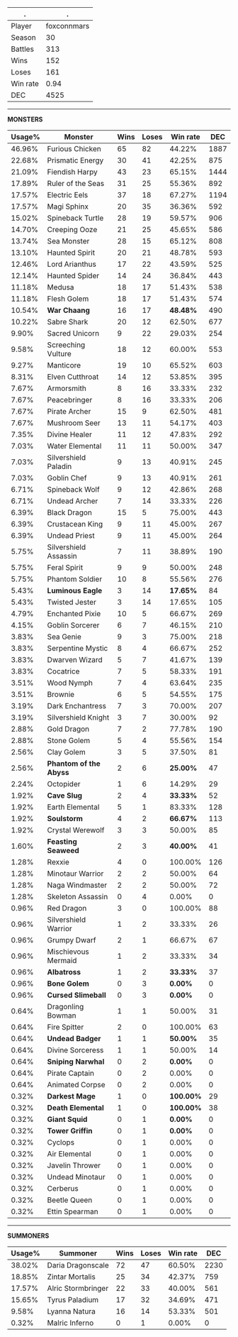 .|.
|-|-
Player|foxconnmars
Season|30
Battles|313
Wins|152
Loses|161
Win rate|0.94
DEC|4525

---
**MONSTERS**

Usage%|Monster|Wins|Loses|Win rate|DEC|
-|-|-|-|-|-|
46.96%|Furious Chicken|65|82|44.22%|1887|
22.68%|Prismatic Energy|30|41|42.25%|875|
21.09%|Fiendish Harpy|43|23|65.15%|1444|
17.89%|Ruler of the Seas|31|25|55.36%|892|
17.57%|Electric Eels|37|18|67.27%|1194|
17.57%|Magi Sphinx|20|35|36.36%|592|
15.02%|Spineback Turtle|28|19|59.57%|906|
14.70%|Creeping Ooze|21|25|45.65%|586|
13.74%|Sea Monster|28|15|65.12%|808|
13.10%|Haunted Spirit|20|21|48.78%|593|
12.46%|Lord Arianthus|17|22|43.59%|525|
12.14%|Haunted Spider|14|24|36.84%|443|
11.18%|Medusa|18|17|51.43%|538|
11.18%|Flesh Golem|18|17|51.43%|574|
10.54%|**War Chaang**|16|17|**48.48%**|490|
10.22%|Sabre Shark|20|12|62.50%|677|
9.90%|Sacred Unicorn|9|22|29.03%|254|
9.58%|Screeching Vulture|18|12|60.00%|553|
9.27%|Manticore|19|10|65.52%|603|
8.31%|Elven Cutthroat|14|12|53.85%|395|
7.67%|Armorsmith|8|16|33.33%|232|
7.67%|Peacebringer|8|16|33.33%|206|
7.67%|Pirate Archer|15|9|62.50%|481|
7.67%|Mushroom Seer|13|11|54.17%|403|
7.35%|Divine Healer|11|12|47.83%|292|
7.03%|Water Elemental|11|11|50.00%|347|
7.03%|Silvershield Paladin|9|13|40.91%|245|
7.03%|Goblin Chef|9|13|40.91%|261|
6.71%|Spineback Wolf|9|12|42.86%|268|
6.71%|Undead Archer|7|14|33.33%|226|
6.39%|Black Dragon|15|5|75.00%|443|
6.39%|Crustacean King|9|11|45.00%|267|
6.39%|Undead Priest|9|11|45.00%|264|
5.75%|Silvershield Assassin|7|11|38.89%|190|
5.75%|Feral Spirit|9|9|50.00%|248|
5.75%|Phantom Soldier|10|8|55.56%|276|
5.43%|**Luminous Eagle**|3|14|**17.65%**|84|
5.43%|Twisted Jester|3|14|17.65%|105|
4.79%|Enchanted Pixie|10|5|66.67%|269|
4.15%|Goblin Sorcerer|6|7|46.15%|210|
3.83%|Sea Genie|9|3|75.00%|218|
3.83%|Serpentine Mystic|8|4|66.67%|252|
3.83%|Dwarven Wizard|5|7|41.67%|139|
3.83%|Cocatrice|7|5|58.33%|191|
3.51%|Wood Nymph|7|4|63.64%|235|
3.51%|Brownie|6|5|54.55%|175|
3.19%|Dark Enchantress|7|3|70.00%|207|
3.19%|Silvershield Knight|3|7|30.00%|92|
2.88%|Gold Dragon|7|2|77.78%|190|
2.88%|Stone Golem|5|4|55.56%|154|
2.56%|Clay Golem|3|5|37.50%|81|
2.56%|**Phantom of the Abyss**|2|6|**25.00%**|47|
2.24%|Octopider|1|6|14.29%|29|
1.92%|**Cave Slug**|2|4|**33.33%**|52|
1.92%|Earth Elemental|5|1|83.33%|128|
1.92%|**Soulstorm**|4|2|**66.67%**|113|
1.92%|Crystal Werewolf|3|3|50.00%|85|
1.60%|**Feasting Seaweed**|2|3|**40.00%**|41|
1.28%|Rexxie|4|0|100.00%|126|
1.28%|Minotaur Warrior|2|2|50.00%|64|
1.28%|Naga Windmaster|2|2|50.00%|72|
1.28%|Skeleton Assassin|0|4|0.00%|0|
0.96%|Red Dragon|3|0|100.00%|88|
0.96%|Silvershield Warrior|1|2|33.33%|26|
0.96%|Grumpy Dwarf|2|1|66.67%|67|
0.96%|Mischievous Mermaid|1|2|33.33%|34|
0.96%|**Albatross**|1|2|**33.33%**|37|
0.96%|**Bone Golem**|0|3|**0.00%**|0|
0.96%|**Cursed Slimeball**|0|3|**0.00%**|0|
0.64%|Dragonling Bowman|1|1|50.00%|31|
0.64%|Fire Spitter|2|0|100.00%|63|
0.64%|**Undead Badger**|1|1|**50.00%**|35|
0.64%|Divine Sorceress|1|1|50.00%|14|
0.64%|**Sniping Narwhal**|0|2|**0.00%**|0|
0.64%|Pirate Captain|0|2|0.00%|0|
0.64%|Animated Corpse|0|2|0.00%|0|
0.32%|**Darkest Mage**|1|0|**100.00%**|29|
0.32%|**Death Elemental**|1|0|**100.00%**|38|
0.32%|**Giant Squid**|0|1|**0.00%**|0|
0.32%|**Tower Griffin**|0|1|**0.00%**|0|
0.32%|Cyclops|0|1|0.00%|0|
0.32%|Air Elemental|0|1|0.00%|0|
0.32%|Javelin Thrower|0|1|0.00%|0|
0.32%|Undead Minotaur|0|1|0.00%|0|
0.32%|Cerberus|0|1|0.00%|0|
0.32%|Beetle Queen|0|1|0.00%|0|
0.32%|Ettin Spearman|0|1|0.00%|0|

---
**SUMMONERS**

Usage%|Summoner|Wins|Loses|Win rate|DEC|
-|-|-|-|-|-|
38.02%|Daria Dragonscale|72|47|60.50%|2230|
18.85%|Zintar Mortalis|25|34|42.37%|759|
17.57%|Alric Stormbringer|22|33|40.00%|561|
15.65%|Tyrus Paladium|17|32|34.69%|471|
9.58%|Lyanna Natura|16|14|53.33%|501|
0.32%|Malric Inferno|0|1|0.00%|0|

